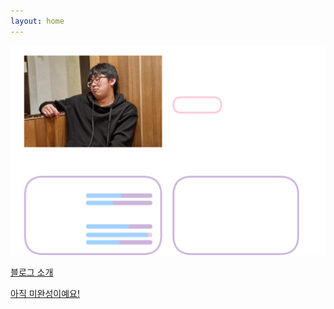 ```yaml
---
layout: home
---
```


![Information_summary](images/front-image.png)



[블로그 소개](https://chibi-chichi.github.io/about/)

[아직 미완성이예요!]()
